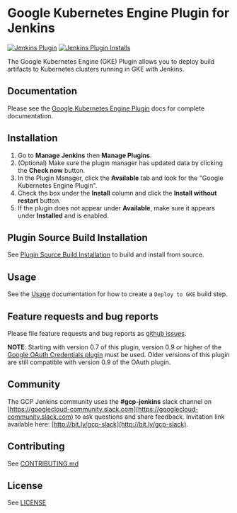 <!--
 Copyright 2019 Google LLC

 Licensed under the Apache License, Version 2.0 (the "License"); you may not use this file except in
 compliance with the License. You may obtain a copy of the License at

        https://www.apache.org/licenses/LICENSE-2.0

 Unless required by applicable law or agreed to in writing, software distributed under the License
 is distributed on an "AS IS" BASIS, WITHOUT WARRANTIES OR CONDITIONS OF ANY KIND, either express or
 implied. See the License for the specific language governing permissions and limitations under the
 License.
-->

# Google Kubernetes Engine Plugin for Jenkins

[![Jenkins Plugin](https://img.shields.io/jenkins/plugin/v/google-kubernetes-engine.svg)](https://plugins.jenkins.io/google-kubernetes-engine)
[![Jenkins Plugin Installs](https://img.shields.io/jenkins/plugin/i/google-kubernetes-engine.svg?color=blue)](https://plugins.jenkins.io/google-kubernetes-engine)

The Google Kubernetes Engine (GKE) Plugin allows you to deploy build artifacts
to Kubernetes clusters running in GKE with Jenkins.

## Documentation

Please see the [Google Kubernetes Engine Plugin](docs/Home.md) docs for complete
documentation.

## Installation

1.  Go to **Manage Jenkins** then **Manage Plugins**.
1.  (Optional) Make sure the plugin manager has updated data by clicking the
    **Check now** button.
1.  In the Plugin Manager, click the **Available** tab and look for the "Google
    Kubernetes Engine Plugin".
1.  Check the box under the **Install** column and click the **Install without
    restart** button.
1.  If the plugin does not appear under **Available**, make sure it appears
    under **Installed** and is enabled.

## Plugin Source Build Installation

See [Plugin Source Build Installation](docs/SourceBuildInstallation.md) to build
and install from source.

## Usage

See the [Usage](docs/Home.md#usage) documentation for how to create a `Deploy to GKE` build step.

## Feature requests and bug reports

Please file feature requests and bug reports as
[github issues](https://github.com/jenkinsci/google-kubernetes-engine-plugin/issues).

**NOTE**: Starting with version 0.7 of this plugin, version 0.9 or higher of the
[Google OAuth Credentials plugin](https://github.com/jenkinsci/google-oauth-plugin) must be used.
Older versions of this plugin are still compatible with version 0.9 of the OAuth plugin.

## Community

The GCP Jenkins community uses the **#gcp-jenkins** slack channel on
[https://googlecloud-community.slack.com](https://googlecloud-community.slack.com)
to ask questions and share feedback. Invitation link available here: 
[http://bit.ly/gcp-slack](http://bit.ly/gcp-slack).

## Contributing

See [CONTRIBUTING.md](CONTRIBUTING.md)

## License

See [LICENSE](LICENSE)
